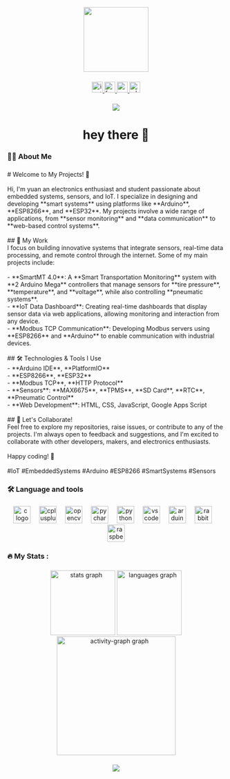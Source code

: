 <div align="center">
  <img height="150" src="https://media.giphy.com/media/M9gbBd9nbDrOTu1Mqx/giphy.gif"  />
</div>

###

<div align="center">
  <a href="https://www.instagram.com/yuan.and/" target="_blank">
    <img src="https://img.shields.io/static/v1?message=Instagram&logo=instagram&label=&color=E4405F&logoColor=white&labelColor=&style=for-the-badge" height="25" alt="instagram logo"  />
  </a>
  <a href="https://www.facebook.com/yuanandrata?locale=id_ID" target="_blank">
    <img src="https://img.shields.io/static/v1?message=Facebook&logo=facebook&label=&color=1877F2&logoColor=white&labelColor=&style=for-the-badge" height="25" alt="facebook logo"  />
  </a>
  <a href="yuanandrata@gmail.com" target="_blank">
    <img src="https://img.shields.io/static/v1?message=Gmail&logo=gmail&label=&color=D14836&logoColor=white&labelColor=&style=for-the-badge" height="25" alt="gmail logo"  />
  </a>
  <a href="wa.me/+6281220947936" target="_blank">
    <img src="https://img.shields.io/static/v1?message=Whatsapp&logo=whatsapp&label=&color=25D366&logoColor=white&labelColor=&style=for-the-badge" height="25" alt="whatsapp logo"  />
  </a>
</div>

###

<div align="center">
  <img src="https://visitor-badge.laobi.icu/badge?page_id=nauyand.nauyand&"  />
</div>

###

<h1 align="center">hey there 👋</h1>

###

<h3 align="left">👩‍💻  About Me</h3>

###

<p align="left"># Welcome to My Projects! 👋<br><br>Hi, I'm yuan an electronics enthusiast and student passionate about embedded systems, sensors, and IoT. I specialize in designing and developing **smart systems** using platforms like **Arduino**, **ESP8266**, and **ESP32**. My projects involve a wide range of applications, from **sensor monitoring** and **data communication** to **web-based control systems**.<br><br>## 🔧 My Work<br>I focus on building innovative systems that integrate sensors, real-time data processing, and remote control through the internet. Some of my main projects include:<br><br>- **SmartMT 4.0**: A **Smart Transportation Monitoring** system with **2 Arduino Mega** controllers that manage sensors for **tire pressure**, **temperature**, and **voltage**, while also controlling **pneumatic systems**.<br>- **IoT Data Dashboard**: Creating real-time dashboards that display sensor data via web applications, allowing monitoring and interaction from any device.<br>- **Modbus TCP Communication**: Developing Modbus servers using **ESP8266** and **Arduino** to enable communication with industrial devices.<br><br>## 🛠️ Technologies & Tools I Use<br>- **Arduino IDE**, **PlatformIO**<br>- **ESP8266**, **ESP32**<br>- **Modbus TCP**, **HTTP Protocol**<br>- **Sensors**: **MAX6675**, **TPMS**, **SD Card**, **RTC**, **Pneumatic Control**<br>- **Web Development**: HTML, CSS, JavaScript, Google Apps Script<br><br>## 🚀 Let's Collaborate!<br>Feel free to explore my repositories, raise issues, or contribute to any of the projects. I'm always open to feedback and suggestions, and I'm excited to collaborate with other developers, makers, and electronics enthusiasts. <br><br>Happy coding! 🚀<br><br>#IoT #EmbeddedSystems #Arduino #ESP8266 #SmartSystems #Sensors</p>

###

<h3 align="left">🛠 Language and tools</h3>

###

<div align="center">
  <img src="https://cdn.jsdelivr.net/gh/devicons/devicon/icons/c/c-original.svg" height="40" alt="c logo"  />
  <img width="12" />
  <img src="https://cdn.jsdelivr.net/gh/devicons/devicon/icons/cplusplus/cplusplus-original.svg" height="40" alt="cplusplus logo"  />
  <img width="12" />
  <img src="https://cdn.jsdelivr.net/gh/devicons/devicon/icons/opencv/opencv-original.svg" height="40" alt="opencv logo"  />
  <img width="12" />
  <img src="https://cdn.jsdelivr.net/gh/devicons/devicon/icons/pycharm/pycharm-original.svg" height="40" alt="pycharm logo"  />
  <img width="12" />
  <img src="https://cdn.jsdelivr.net/gh/devicons/devicon/icons/python/python-original.svg" height="40" alt="python logo"  />
  <img width="12" />
  <img src="https://cdn.jsdelivr.net/gh/devicons/devicon/icons/vscode/vscode-original.svg" height="40" alt="vscode logo"  />
  <img width="12" />
  <img src="https://cdn.jsdelivr.net/gh/devicons/devicon/icons/arduino/arduino-original.svg" height="40" alt="arduino logo"  />
  <img width="12" />
  <img src="https://cdn.simpleicons.org/rabbitmq/FF6600" height="40" alt="rabbitmq logo"  />
  <img width="12" />
  <img src="https://cdn.simpleicons.org/raspberrypi/A22846" height="40" alt="raspberrypi logo"  />
</div>

###

<h3 align="left">🔥   My Stats :</h3>

###

<div align="center">
  <img src="https://github-readme-stats.vercel.app/api?username=nauyand&hide_title=false&hide_rank=false&show_icons=true&include_all_commits=true&count_private=true&disable_animations=false&theme=merko&locale=en&hide_border=false&order=1" height="150" alt="stats graph"  />
  <img src="https://github-readme-stats.vercel.app/api/top-langs?username=nauyand&locale=en&hide_title=false&layout=compact&card_width=320&langs_count=5&theme=merko&hide_border=false&order=2" height="150" alt="languages graph"  />
  <img src="https://github-readme-activity-graph.vercel.app/graph?username=nauyand&radius=16&theme=merko&area=true&order=5&hide_title=false&hide_border=true&custom_title=Nauy%20Contribution%20Graph" height="275" alt="activity-graph graph"  />
</div>

###

<div align="center">
  <img src="https://profile-counter.glitch.me/nauyand/count.svg?"  />
</div>

###